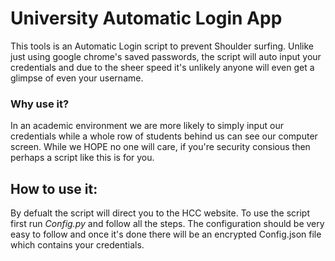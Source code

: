<h1>University Automatic Login App</h1>
This tools is an Automatic Login script to prevent Shoulder surfing. Unlike just using google chrome's saved passwords, the script will auto input your credentials and due to the sheer speed it's unlikely anyone will even get a glimpse of even your username.
<h3>Why use it?</h3>
In an academic environment we are more likely to simply input our credentials while a whole row of students behind us can see our computer screen. While we HOPE no one will care, if you're security consious then perhaps a script like this is for you.

<h2>How to use it:</h2>
By defualt the script will direct you to the HCC website. To use the script first run <em>Config.py</em> and follow all the steps.
The configuration should be very easy to follow and once it's done there will be an encrypted Config.json file which contains your credentials.

